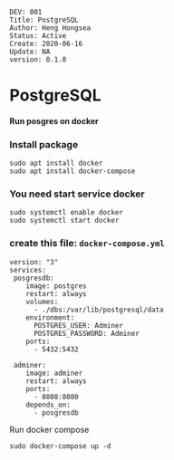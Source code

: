 ```
DEV: 001
Title: PostgreSQL
Author: Heng Hongsea
Status: Active
Create: 2020-06-16
Update: NA
version: 0.1.0
```

# PostgreSQL

#### Run posgres on docker

### Install package

```console
sudo apt install docker
sudo apt install docker-compose
```

### You need start service docker

```console
sudo systemctl enable docker
sudo systemctl start docker
```

### create this file:  `docker-compose.yml`

```console
version: "3"
services:
 posgresdb:
    image: postgres
    restart: always
    volumes:
      - ./dbs:/var/lib/postgresql/data
    environment:
      POSTGRES_USER: Adminer
      POSTGRES_PASSWORD: Adminer
    ports:
      - 5432:5432

 adminer:
    image: adminer
    restart: always
    ports:
      - 8088:8080
    depends_on:
      - posgresdb
```

Run docker compose

```console
sudo docker-compose up -d
```